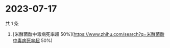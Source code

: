 # 2023-07-17

共 1 条

<!-- BEGIN -->
<!-- 最后更新时间 Mon Jul 17 2023 00:09:17 GMT+0800 (China Standard Time) -->

1. [米酵菌酸中毒病死率超
   50%](https://www.zhihu.com/search?q=米酵菌酸中毒病死率超 50%)

<!-- END -->

